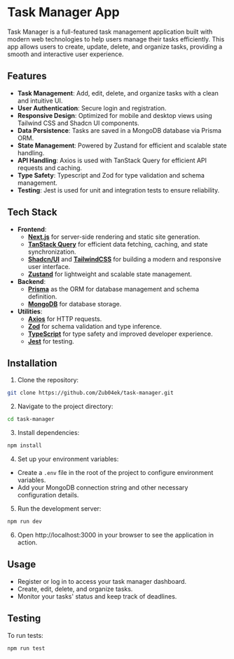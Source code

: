 # Task Manager App

Task Manager is a full-featured task management application built with modern web technologies to help users manage their tasks efficiently. This app allows users to create, update, delete, and organize tasks, providing a smooth and interactive user experience.

## Features

- **Task Management**: Add, edit, delete, and organize tasks with a clean and intuitive UI.
- **User Authentication**: Secure login and registration.
- **Responsive Design**: Optimized for mobile and desktop views using Tailwind CSS and Shadcn UI components.
- **Data Persistence**: Tasks are saved in a MongoDB database via Prisma ORM.
- **State Management**: Powered by Zustand for efficient and scalable state handling.
- **API Handling**: Axios is used with TanStack Query for efficient API requests and caching.
- **Type Safety**: Typescript and Zod for type validation and schema management.
- **Testing**: Jest is used for unit and integration tests to ensure reliability.

## Tech Stack

- **Frontend**:
    - **[Next.js](https://nextjs.org/)** for server-side rendering and static site generation.
    - **[TanStack Query](https://tanstack.com/query/latest)** for efficient data fetching, caching, and state synchronization.
    - **[Shadcn/UI](https://shadcn.dev)** and **[TailwindCSS](https://tailwindcss.com/)** for building a modern and responsive user interface.
    - **[Zustand](https://zustand-demo.pmnd.rs/)** for lightweight and scalable state management.
- **Backend**:
    - **[Prisma](https://www.prisma.io/)** as the ORM for database management and schema definition.
    - **[MongoDB](https://www.mongodb.com/)** for database storage.
- **Utilities**:
    - **[Axios](https://axios-http.com/)** for HTTP requests.
    - **[Zod](https://zod.dev/)** for schema validation and type inference.
    - **[TypeScript](https://www.typescriptlang.org/)** for type safety and improved developer experience.
    - **[Jest](https://jestjs.io/)** for testing.

## Installation

1. Clone the repository:
```bash
git clone https://github.com/Zub04ek/task-manager.git
```
2. Navigate to the project directory:
```bash
cd task-manager
```
3. Install dependencies:
```bash
npm install
```
4. Set up your environment variables:
- Create a `.env` file in the root of the project to configure environment variables.
- Add your MongoDB connection string and other necessary configuration details.
5. Run the development server:
```bash
npm run dev
```
6. Open http://localhost:3000 in your browser to see the application in action.

## Usage

- Register or log in to access your task manager dashboard.
- Create, edit, delete, and organize tasks.
- Monitor your tasks' status and keep track of deadlines.

## Testing

To run tests:

```bash
npm run test
```